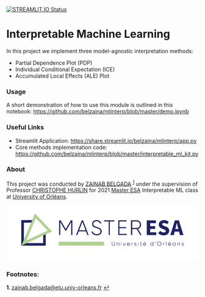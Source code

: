 [![STREAMLIT.IO Status](https://img.shields.io/badge/streamlit.io-up-green?style=for-the-badge)](https://share.streamlit.io/belzaina/mlinterp/app.py)

# Interpretable Machine Learning

In this project we implement three model-agnostic interpretation methods:

  - Partial Dependence Plot (PDP)
  - Individual Conditional Expectation (ICE)
  - Accumulated Local Effects (ALE) Plot
  
### Usage

A short demonstration of how to use this module is outlined in this notebook: https://github.com/belzaina/mlinterp/blob/master/demo.ipynb  
  
### Useful Links

  - Streamlit Application: https://share.streamlit.io/belzaina/mlinterp/app.py
  - Core methods implementation code: https://github.com/belzaina/mlinterp/blob/master/interpretable_ml_kit.py
  
### About

This project was conducted by [ZAINAB BELGADA](https://fr.linkedin.com/in/za%C3%AFnab-belgada-b1175b1ab) <sup id="a1">[1](#f1)</sup> under the supervision of Professor [CHRISTOPHE HURLIN](https://sites.google.com/view/christophe-hurlin/home?authuser=0) for 2021 [Master ESA](https://www.univ-orleans.fr/deg/masters/ESA/) Interpretable ML class at [University of Orléans](https://www.univ-orleans.fr/fr/univ).


![Master ESA](Logo-couleur-MasterESA-RVB.jpg "Master ESA")     

     
### Footnotes:
     
<b id="f1">1. </b> zainab.belgada@etu.univ-orleans.fr [↩](#a1)